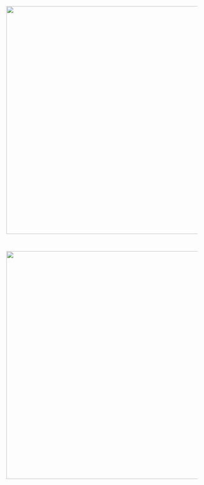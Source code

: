 
<p align="center">

<img  src="/screen_record_4.gif?raw=true" width="600px">
</p>
<br />
<p align="center">
<img  src="/screen_record_3.gif?raw=true" width="600px">

</p>
